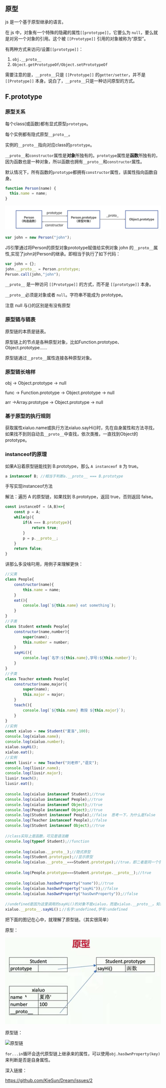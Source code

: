 ## 原型

js 是一个基于原型继承的语言。

在 js 中，对象有一个特殊的隐藏的属性`[[prototype]]`，它要么为 `null`，要么就是对另一个对象的引用。这个被 `[[Prototype]]` 引用的对象被称为“原型”。

有两种方式来访问/设置`[[prototype]]`：

1. `obj.__proto__`
2. `Object.getPrototypeOf/Object.setPrototypeOf`

需要注意的是，`__proto__`只是 `[[Prototype]]` 的`getter/setter`，并不是 `[[Prototype]]` 本身。说白了，`__proto__`只是一种访问原型的方式。



## F.prototype

### 原型关系

每个class(或函数)都有显式原型`prototype`。

每个实例都有隐式原型`__proto__`。

实例的`__proto__`指向对应class的`prototype`。

`__proto__`和`constructor`属性是**对象**所独有的。`prototype`属性是**函数**所独有的，因为函数也是一种对象，所以函数也拥有`__proto__`和`constructor`属性。

默认情况下，所有函数的`prototype`都拥有`constructor`属性，该属性指向函数自身。

```javascript
function Person(name) {
  this.name = name;
}
```

![函数原型](https://github.com/qulingyuan/ly_q/blob/e73850ecca71fc41e3953aa9441cf775d28fd913/doc/media/function_prototype.png)

```javascript
var john = new Person("john");
```

JS引擎通过将Person的原型对象prototype赋值给实例对象 john 的`__proto__`属性,实现了john对Person的继承。即相当于执行了如下代码：

```javascript
var john = {};
john.__proto__ = Person.prototype;
Person.call(john,"john");
```

`__proto__` 是一种访问 `[[Prototype]]` 的方式，而不是 `[[prototype]]` 本身。

`__proto__`必须是对象或者 `null`。字符串不能成为 prototype。

注意 null 与{}的区别是有没有原型

### 原型链与链表

原型链的本质是链表。

原型链上的节点是各种原型对象，比如Function.prototype、Object.prototype......

原型链通过`__proto__`属性连接各种原型对象。

### 原型链长啥样

obj -> Object.prototype -> null

func -> Function.prototype -> Object.prototype -> null

arr ->Array.prototype -> Object.prototype -> null

### 基于原型的执行规则

获取属性xialuo.name或执行方法xialuo.sayHi()时，先在自身属性和方法寻找，如果找不到则自动去`__proto__`中查找，依次类推，一直找到Object的prototype。

### instanceof的原理

如果A沿着原型链能找到 B.prototype，那么 `A instanceof B` 为 true。

```javascript
a instanceof B; //相当于判断a.__proto__ === B.prototype
```

手写实现instanceof方法

解法：遍历 A 的原型链，如果找到 B.prototype，返回 true，否则返回 false。

```javascript
const instanceOf = (A,B)=>{
    const p = A;
    while(p){
        if(A === B.prototype){
            return true;
        }
        p = p.__proto__;
    }
    return false;
}
```

讲那么多没啥叼用，用例子来理解更快：

```javascript
//父类
class People{
    constructor(name){
        this.name = name;
    }
    eat(){
        console.log(`${this.name} eat something`);
    }
}
//子类
class Student extends People{
    constructor(name,number){
        super(name);
        this.number = number;
    }
    sayHi(){
        console.log(`名字:${this.name},学号:${this.number}`);
    }
}
//子类
class Teacher extends People{
    constructor(name,major){
        super(name);
        this.major = major;
    }
    teach(){
        console.log(`${this.name} 教授 ${this.major}`);
    }
}
//实例
const xialuo = new Student("夏洛",100);
console.log(xialuo.name);
console.log(xialuo.number);
xialuo.sayHi();
xialuo.eat();
//实例
const liusir = new Teacher("刘老师","语文");
console.log(liusir.name);
console.log(liusir.major);
liusir.teach();
liusir.eat();

console.log(xialuo instanceof Student);//true
console.log(xialuo instanceof People);//true
console.log(xialuo instanceof Object);//true
console.log(People instanceof Object);//true
console.log(Student instanceof People);//false  思考一下，为什么是false
console.log(Teacher instanceof People);//false
console.log(Student instanceof Object);//true

//class实际上是函数，可见是语法糖
console.log(typeof Student);//function

console.log(xialuo.__proto__);//隐式原型
console.log(Student.prototype);//显示原型
console.log(xialuo.__proto__===Student.prototype);//true，即二者是同一个引用

console.log(People.prototype===Student.prototype.__proto__);//true

console.log(xialuo.hasOwnProperty("name"));//true
console.log(xialuo.hasOwnProperty("sayHi"));//false
console.log(xialuo.hasOwnProperty("hasOwnProperty"));//false

//undefined是因为这里调用的sayHi()的对象不是xialuo，而是xialuo.__proto__。知识点：闭包
xialuo.__proto__.sayHi()；//名字:undefined,学号:undefined

```

把下面的图记在心中，就理解了原型链。（其实很简单）

原型：

![原型](https://github.com/qulingyuan/ly_q/blob/86b359772036eafbb619f447c9ac8109d6a45726/doc/media/prototype_1.jpeg)

原型链：

![原型链](https://cdn.jsdelivr.net/gh/qulingyuan/ly_picture@master/img/202205102239247.jpeg)



`for...in`循环会迭代原型链上继承来的属性，可以使用`obj.hasOwnProperty(key)`来判断是否是自身属性。



深入链接：

https://github.com/KieSun/Dream/issues/2
